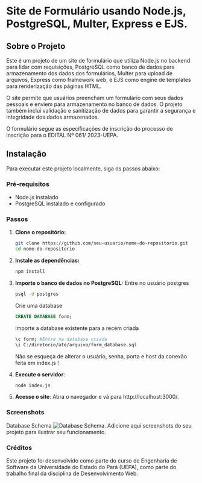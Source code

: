 # Site de Formulário usando Node.js, PostgreSQL, Multer, Express e EJS.

## Sobre o Projeto

Este é um projeto de um site de formulário que utiliza Node.js no backend para lidar com requisições, PostgreSQL como banco de dados para armazenamento dos dados dos formulários, Multer para upload de arquivos, Express como framework web, e EJS como engine de templates para renderização das páginas HTML.

O site permite que usuários preencham um formulário com seus dados pessoais e enviem para armazenamento no banco de dados. O projeto também inclui validação e sanitização de dados para garantir a segurança e integridade dos dados armazenados.

O formulário segue as especificações de inscrição do processo de inscrição para o EDITAL Nº 061/ 2023-UEPA.

## Instalação

Para executar este projeto localmente, siga os passos abaixo:

### Pré-requisitos

- Node.js instalado
- PostgreSQL instalado e configurado

### Passos

1. **Clone o repositório:**

   ```bash
   git clone https://github.com/seu-usuario/nome-do-repositorio.git
   cd nome-do-repositorio
    ```
2. **Instale as dependências:**
    ```bash
    npm install
    ```
2. **Importe o banco de dados no PostgreSQL:**
Entre no usuário postgres
    ```bash
    psql -U postgres
    ```
    Crie uma database
    ```sql
    CREATE DATABASE form;
    ```
    Importe a database existente para a recém criada
    ```bash
    \c form; #Entre na database criada
    \i C:/diretorio/ate/arquivo/form_database.sql
    ```
    Não se esqueça de alterar o usuário, senha, porta e host da conexão feita em index.js !

3. **Execute o servidor**:
    ```bash
    node index.js
    ```
4. **Acesse o site**:
    Abra o navegador e vá para http://localhost:3000/.

### Screenshots
Database Schema
![Database Schema](https://i.ibb.co/QMcfp4z/database-schema.png "Text to show on mouseover").
Adicione aqui screenshots do seu projeto para ilustrar seu funcionamento.

### Créditos

Este projeto foi desenvolvido como parte do curso de Engenharia de Software da Universidade do Estado do Pará (UEPA), como parte do trabalho final da disciplina de Desenvolvimento Web.
